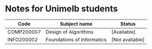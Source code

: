 # Notes for Unimelb students

Code|Subject name|Status
-- | -- | --
COMP200007 | Design of Algorithms | [Avaliable]
INFO200002 | Foundations of Informatics | [Not avaliable]
